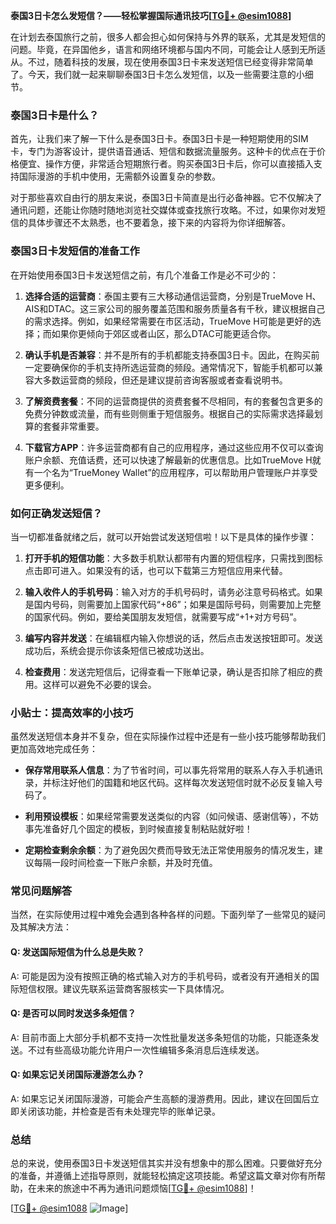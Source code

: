 **泰国3日卡怎么发短信？——轻松掌握国际通讯技巧[[TG💪+ @esim1088](https://t.me/s/esim1088)]**

在计划去泰国旅行之前，很多人都会担心如何保持与外界的联系，尤其是发短信的问题。毕竟，在异国他乡，语言和网络环境都与国内不同，可能会让人感到无所适从。不过，随着科技的发展，现在使用泰国3日卡来发送短信已经变得非常简单了。今天，我们就一起来聊聊泰国3日卡怎么发短信，以及一些需要注意的小细节。

### 泰国3日卡是什么？

首先，让我们来了解一下什么是泰国3日卡。泰国3日卡是一种短期使用的SIM卡，专门为游客设计，提供语音通话、短信和数据流量服务。这种卡的优点在于价格便宜、操作方便，非常适合短期旅行者。购买泰国3日卡后，你可以直接插入支持国际漫游的手机中使用，无需额外设置复杂的参数。

对于那些喜欢自由行的朋友来说，泰国3日卡简直是出行必备神器。它不仅解决了通讯问题，还能让你随时随地浏览社交媒体或查找旅行攻略。不过，如果你对发短信的具体步骤还不太熟悉，也不要着急，接下来的内容将为你详细解答。

### 泰国3日卡发短信的准备工作

在开始使用泰国3日卡发送短信之前，有几个准备工作是必不可少的：

1. **选择合适的运营商**：泰国主要有三大移动通信运营商，分别是TrueMove H、AIS和DTAC。这三家公司的服务覆盖范围和服务质量各有千秋，建议根据自己的需求选择。例如，如果经常需要在市区活动，TrueMove H可能是更好的选择；而如果你更倾向于郊区或者山区，那么DTAC可能更适合你。
   
2. **确认手机是否兼容**：并不是所有的手机都能支持泰国3日卡。因此，在购买前一定要确保你的手机支持所选运营商的频段。通常情况下，智能手机都可以兼容大多数运营商的频段，但还是建议提前咨询客服或者查看说明书。

3. **了解资费套餐**：不同的运营商提供的资费套餐不尽相同，有的套餐包含更多的免费分钟数或流量，而有些则侧重于短信服务。根据自己的实际需求选择最划算的套餐非常重要。

4. **下载官方APP**：许多运营商都有自己的应用程序，通过这些应用不仅可以查询账户余额、充值话费，还可以快速了解最新的优惠信息。比如TrueMove H就有一个名为“TrueMoney Wallet”的应用程序，可以帮助用户管理账户并享受更多便利。

### 如何正确发送短信？

当一切都准备就绪之后，就可以开始尝试发送短信啦！以下是具体的操作步骤：

1. **打开手机的短信功能**：大多数手机默认都带有内置的短信程序，只需找到图标点击即可进入。如果没有的话，也可以下载第三方短信应用来代替。

2. **输入收件人的手机号码**：输入对方的手机号码时，请务必注意号码格式。如果是国内号码，则需要加上国家代码“+86”；如果是国际号码，则需要加上完整的国家代码。例如，要给美国朋友发短信，就需要写成“+1+对方号码”。

3. **编写内容并发送**：在编辑框内输入你想说的话，然后点击发送按钮即可。发送成功后，系统会提示你该条短信已被成功送出。

4. **检查费用**：发送完短信后，记得查看一下账单记录，确认是否扣除了相应的费用。这样可以避免不必要的误会。

### 小贴士：提高效率的小技巧

虽然发送短信本身并不复杂，但在实际操作过程中还是有一些小技巧能够帮助我们更加高效地完成任务：

- **保存常用联系人信息**：为了节省时间，可以事先将常用的联系人存入手机通讯录，并标注好他们的国籍和地区代码。这样每次发送短信时就不必反复输入号码了。
  
- **利用预设模板**：如果经常需要发送类似的内容（如问候语、感谢信等），不妨事先准备好几个固定的模板，到时候直接复制粘贴就好啦！

- **定期检查剩余余额**：为了避免因欠费而导致无法正常使用服务的情况发生，建议每隔一段时间检查一下账户余额，并及时充值。

### 常见问题解答

当然，在实际使用过程中难免会遇到各种各样的问题。下面列举了一些常见的疑问及其解决方法：

#### Q: 发送国际短信为什么总是失败？
A: 可能是因为没有按照正确的格式输入对方的手机号码，或者没有开通相关的国际短信权限。建议先联系运营商客服核实一下具体情况。

#### Q: 是否可以同时发送多条短信？
A: 目前市面上大部分手机都不支持一次性批量发送多条短信的功能，只能逐条发送。不过有些高级功能允许用户一次性编辑多条消息后连续发送。

#### Q: 如果忘记关闭国际漫游怎么办？
A: 如果忘记关闭国际漫游，可能会产生高额的漫游费用。因此，建议在回国后立即关闭该功能，并检查是否有未处理完毕的账单记录。

### 总结

总的来说，使用泰国3日卡发送短信其实并没有想象中的那么困难。只要做好充分的准备，并遵循上述指导原则，就能轻松搞定这项技能。希望这篇文章对你有所帮助，在未来的旅途中不再为通讯问题烦恼[[TG💪+ @esim1088](https://t.me/s/esim1088)]！

[[TG💪+ @esim1088](https://t.me/s/esim1088) ![Image](https://i.postimg.cc/4NQfJmqS/Snipaste-2025-05-13-00-14-12.png)]